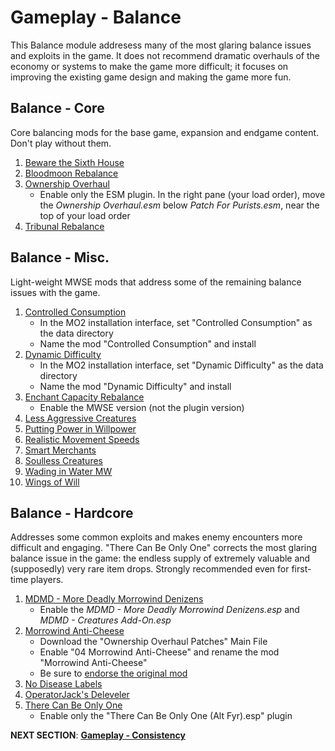 # Gameplay - Balance
This Balance module addresess many of the most glaring balance issues and exploits in the game. It does not recommend dramatic overhauls of the economy or systems to make the game more difficult; it focuses on improving the existing game design and making the game more fun.

## Balance - Core
Core balancing mods for the base game, expansion and endgame content. Don't play without them.
1. [Beware the Sixth House](https://www.nexusmods.com/morrowind/mods/46036?)
1. [Bloodmoon Rebalance](https://www.nexusmods.com/morrowind/mods/45714?)
1. [Ownership Overhaul](https://www.nexusmods.com/morrowind/mods/48051?)
	- Enable only the ESM plugin. In the right pane (your load order), move the *Ownership Overhaul.esm* below *Patch For Purists.esm*, near the top of your load order
1. [Tribunal Rebalance](https://www.nexusmods.com/morrowind/mods/45713?)

## Balance - Misc.
Light-weight MWSE mods that address some of the remaining balance issues with the game.
1. [Controlled Consumption](https://github.com/NullCascade/morrowind-mods)
	- In the MO2 installation interface, set "Controlled Consumption" as the data directory
	- Name the mod "Controlled Consumption" and install
1. [Dynamic Difficulty](https://github.com/NullCascade/morrowind-mods)
	- In the MO2 installation interface, set "Dynamic Difficulty" as the data directory
	- Name the mod "Dynamic Difficulty" and install
1. [Enchant Capacity Rebalance](https://www.nexusmods.com/morrowind/mods/48742?)
	- Enable the MWSE version (not the plugin version)
1. [Less Aggressive Creatures](https://www.nexusmods.com/morrowind/mods/48292?)
1. [Putting Power in Willpower](https://www.nexusmods.com/morrowind/mods/45742?)
1. [Realistic Movement Speeds](https://www.nexusmods.com/morrowind/mods/46248?)
1. [Smart Merchants](https://www.nexusmods.com/morrowind/mods/47787?)
1. [Soulless Creatures](https://www.nexusmods.com/morrowind/mods/49215)
1. [Wading in Water MW](https://www.nexusmods.com/morrowind/mods/48783?)
1. [Wings of Will](https://www.nexusmods.com/morrowind/mods/46626?)

## Balance - Hardcore
Addresses some common exploits and makes enemy encounters more difficult and engaging. "There Can Be Only One" corrects the most glaring balance issue in the game: the endless supply of extremely valuable and (supposedly) very rare item drops. Strongly recommended even for first-time players.
1. [MDMD - More Deadly Morrowind Denizens](https://www.nexusmods.com/morrowind/mods/48745)
	- Enable the *MDMD - More Deadly Morrowind Denizens.esp* and *MDMD - Creatures Add-On.esp*
1. [Morrowind Anti-Cheese](https://www.nexusmods.com/morrowind/mods/49232)
	- Download the "Ownership Overhaul Patches" Main File
	- Enable "04 Morrowind Anti-Cheese" and rename the mod "Morrowind Anti-Cheese"
	- Be sure to [endorse the original mod](https://www.nexusmods.com/morrowind/mods/47305?)
1. [No Disease Labels](https://www.nexusmods.com/morrowind/mods/48295?)
1. [OperatorJack's Deleveler](https://www.nexusmods.com/morrowind/mods/47897?)
1. [There Can Be Only One](https://www.nexusmods.com/morrowind/mods/47766)
	- Enable only the "There Can Be Only One (Alt Fyr).esp" plugin

**NEXT SECTION**:
[**Gameplay - Consistency**](https://github.com/doublemoulinet/Morrowind-Modular-Mod-Guide/blob/master/CONSISTENCY.md)